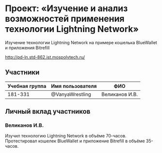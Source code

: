 # Проект: «Изучение и анализ возможностей применения технологии Lightning Network»

Изучение технологии Lightning Network на примере кошелька BlueWallet и приложения Bitrefill

http://pd-ln.std-862.ist.mospolytech.ru/

## Участники

| Учебная группа | Имя пользователя | ФИО                      |
|----------------|------------------|--------------------------|
| 181-331        | @VanyaWrestling      | Великанов И.В.             |


## Личный вклад участников

### Великанов И.В.

Изучил технологию Lightning Network  в объёме 70-часов. Протестировал кошелек BlueWallet и приложение Bitrefill в объёме 35-часов.

